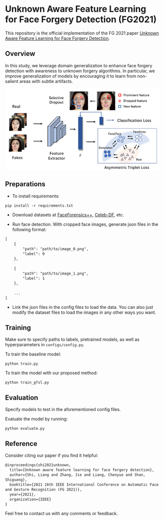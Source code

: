 
# Unknown Aware Feature Learning for Face Forgery Detection (FG2021)

This repository is the official implementation of the FG 2021 paper [Unknown Aware Feature Learning for Face Forgery Detection](https://ieeexplore.ieee.org/abstract/document/9666951/). 

## Overview

In this study, we leverage domain generalization to enhance face forgery detection with awareness to unknown forgery algorithms. In particular, we improve generalization of models by encouraging it to learn from non-salient areas with subtle artifacts.

![Unknown Aware Feature Learning for Face Forgery Detection](imgs/main.png)


## Preparations

- To install requirements:

```setup
pip install -r requirements.txt
```

- Download datasets at [FaceForensics++](https://github.com/ondyari/FaceForensics), [Celeb-DF](https://github.com/yuezunli/celeb-deepfakeforensics), etc.

- Run face detection. With cropped face images, generate json files in the following format:

```
[
    {
        "path": "path/to/image_0.png",
        "label": 0
    },

    {
        "path": "path/to/image_1.png",
        "label": 1
    },

    ...
]

```

- Link the json files in the config files to load the data. You can also just modify the dataset files to load the images in any other ways you want.


## Training

Make sure to specify paths to labels, pretrained models, as well as hyperparameters in ```configs/config.py```.

To train the baseline model:

```train
python train.py
```

To train the model with our proposed method:

```train
python train_gfsl.py
```


## Evaluation

Specify models to test in the aforementioned config files.

Evaluate the model by running:

```eval
python evaluate.py
```


## Reference
Consider citing our paper if you find it helpful:

```
@inproceedings{shi2021unknown,
  title={Unknown aware feature learning for face forgery detection},
  author={Shi, Liang and Zhang, Jie and Liang, Chenyue and Shan, Shiguang},
  booktitle={2021 16th IEEE International Conference on Automatic Face and Gesture Recognition (FG 2021)},
  year={2021},
  organization={IEEE}
}
```

Feel free to contact us with any comments or feedback.